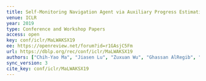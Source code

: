 ```yaml
---
title: Self-Monitoring Navigation Agent via Auxiliary Progress Estimation.
venue: ICLR
year: 2019
type: Conference and Workshop Papers
access: open
key: conf/iclr/MaLWAKSX19
ee: https://openreview.net/forum?id=r1GAsjC5Fm
url: https://dblp.org/rec/conf/iclr/MaLWAKSX19
authors: ["Chih-Yao Ma", "Jiasen Lu", "Zuxuan Wu", "Ghassan AlRegib", "Zsolt Kira", "Richard Socher", "Caiming Xiong"]
sync_version: 3
cite_key: conf/iclr/MaLWAKSX19
---
```

